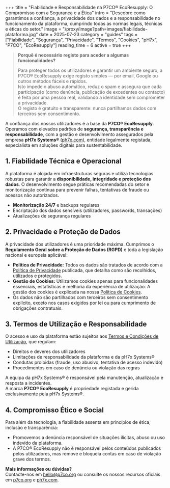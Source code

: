 +++
title = "Fiabilidade e Responsabilidade na P7CO® EcoResupply: O Compromisso com a Segurança e a Ética"
intro = "Descobre como garantimos a confiança, a privacidade dos dados e a responsabilidade no funcionamento da plataforma, cumprindo todas as normas legais, técnicas e éticas do setor."
image = "/proxy/image?path=images/fiabilidade-plataforma.jpg"
date = 2025-07-23
category = "guides"
tags = ["Fiabilidade", "Segurança", "Privacidade", "Termos", "Cookies", "pH7x", "P7CO", "EcoResupply"]
reading_time = 6
active = true
+++

> **Porquê é necessário registo para aceder a algumas funcionalidades?**  
>  
> Para proteger todos os utilizadores e garantir um ambiente seguro, a P7CO® EcoResupply exige registo simples — por email, Google ou outros métodos fáceis e rápidos.  
> Isto impede o abuso automático, reduz o spam e assegura que cada participação (como denúncia, publicação de excedentes ou contacto) é feita por uma pessoa real, validando a identidade sem comprometer a privacidade.  
> O registo é gratuito e transparente: nunca partilhamos dados com terceiros sem consentimento.

A confiança dos nossos utilizadores é a base da **P7CO® EcoResupply**. Operamos com elevados padrões de **segurança, transparência e responsabilidade**, com a gestão e desenvolvimento assegurados pela empresa **pH7x Systems®** ([ph7x.com](https://ph7x.com)), entidade legalmente registada, especialista em soluções digitais para sustentabilidade.

## 1. Fiabilidade Técnica e Operacional

A plataforma é alojada em infraestruturas seguras e utiliza tecnologias robustas para garantir a **disponibilidade, integridade e proteção dos dados**. O desenvolvimento segue práticas recomendadas do setor e monitorização contínua para prevenir falhas, tentativas de fraude ou acessos não autorizados.

- **Monitorização 24/7** e backups regulares  
- Encriptação dos dados sensíveis (utilizadores, passwords, transações)  
- Atualizações de segurança regulares

## 2. Privacidade e Proteção de Dados

A privacidade dos utilizadores é uma prioridade máxima. Cumprimos o **Regulamento Geral sobre a Proteção de Dados (RGPD)** e toda a legislação nacional e europeia aplicável:

- **Política de Privacidade:** Todos os dados são tratados de acordo com a [Política de Privacidade](https://p7co.org/Home/Privacy) publicada, que detalha como são recolhidos, utilizados e protegidos.
- **Gestão de Cookies:** Utilizamos cookies apenas para funcionalidades essenciais, estatísticas e melhoria da experiência de utilização. A gestão dos cookies é explicada na nossa [Política de Cookies](https://p7co.org/Home/Cookies).
- Os dados não são partilhados com terceiros sem consentimento explícito, exceto nos casos exigidos por lei ou para cumprimento de obrigações contratuais.

## 3. Termos de Utilização e Responsabilidade

O acesso e uso da plataforma estão sujeitos aos [Termos e Condições de Utilização](https://p7co.org/Home/Terms), que regulam:

- Direitos e deveres dos utilizadores
- Limitações de responsabilidade da plataforma e da pH7x Systems®
- Condutas proibidas (fraude, uso abusivo, tentativa de acesso indevido)
- Procedimentos em caso de denúncia ou violação das regras

A equipa da pH7x Systems® é responsável pela manutenção, atualização e resposta a incidentes.  
A marca **P7CO® EcoResupply** é propriedade registada e gerida exclusivamente pela pH7x Systems®.

## 4. Compromisso Ético e Social

Para além da tecnologia, a fiabilidade assenta em princípios de ética, inclusão e transparência:

- Promovemos a denúncia responsável de situações ilícitas, abuso ou uso indevido da plataforma.
- A P7CO® EcoResupply não é responsável pelos conteúdos publicados pelos utilizadores, mas remove e bloqueia contas em caso de violação grave dos termos.

**Mais informações ou dúvidas?**  
Contacte-nos em [hello@p7co.org](mailto:hello@p7co.org) ou consulte os nossos recursos oficiais em [p7co.org](https://p7co.org) e [ph7x.com](https://ph7x.com).
